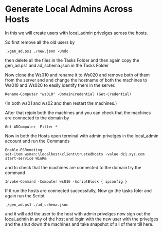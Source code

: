
# Generate Local Admins Across Hosts

In this we will create users with local_admin privelges across the hosts.

So first remove all the old users by
```old users
.\gen_ad.ps1 ./new.json -Undo
```
then delete all the files in the Tasks Folder and then again copy the gen_ad.ps1 and ad_schema.json in the Tasks Folder

Now clone the Ws010 and rename it to Ws020 and remove both of them from the server and and change the hostname of both the machines to Ws010 and Ws020 to easily identify them in the server.
```change hostname
Rename-Computer "ws010" -DomainCredential (Get-Credential)
```
(In both ws01 and ws02 and then restart the machines.)

After that rejoin both the machines and you can check that the machines are connected to the domain by 
```check connection
Get-ADComputer -Filter *
```

Now in both the Hosts open terminal with admin privelges in the local_admin account and run the Commands
```Commands
Enable-PSRemoting
set-item wsman:\localhost\client\trustedhosts -value dc1.xyz.com 
start-service WinRm
```
and to check that the machines are connected to the domain try the command 
```check
Invoke-Command -Computer ws010 -ScriptBlock { ipconfig }
```
If it run the hosts are connected successfully, Now go the tasks foler and again run the Script
```Scrtipt Run
./gen_ad.ps1 ./ad_schema.json
```
and it will add the user to the host with admin privelges now sign out the local_admin in any of the host and login with the new user with the privelges and the shut down the machines and take snapshot of all of them till here.